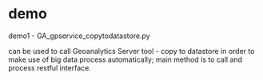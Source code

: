 # demo

demo1 - GA_gpservice_copytodatastore.py

can be used to call Geoanalytics Server tool - copy to datastore in order to make use of big data process automatically;
main method is to call and process restful interface.

